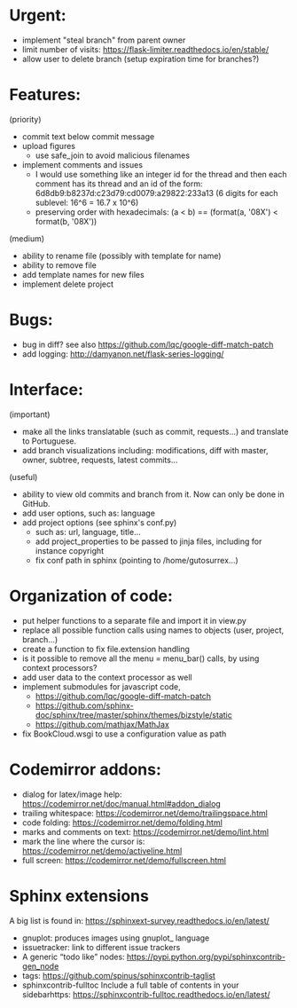 # Urgent:

  - implement "steal branch" from parent owner
  - limit number of visits: https://flask-limiter.readthedocs.io/en/stable/
  - allow user to delete branch (setup expiration time for branches?)

# Features:

  (priority)
  - commit text below commit message
  - upload figures
    - use safe_join to avoid malicious filenames
  - implement comments and issues
    - I would use something like an integer id for the thread and then
      each comment has its thread and an id of the form:
      6d8db9:b8237d:c23d79:cd0079:a29822:233a13
      (6 digits for each sublevel: 16^6 = 16.7 x 10^6)
    - preserving order with hexadecimals:
      (a < b) == (format(a, '08X') < format(b, '08X'))

  (medium)
  - ability to rename file (possibly with template for name)
  - ability to remove file
  - add template names for new files
  - implement delete project

# Bugs:

  - bug in diff? see also https://github.com/lqc/google-diff-match-patch
  - add logging: http://damyanon.net/flask-series-logging/

# Interface:

  (important)
  - make all the links translatable (such as commit, requests...) and translate to Portuguese.
  - add branch visualizations including:
    modifications, diff with master, owner, subtree, requests, latest commits...

  (useful)
  - ability to view old commits and branch from it. Now can only be done in GitHub.
  - add user options, such as: language
  - add project options  (see sphinx's conf.py)
    - such as: url, language, title...
    - add project_properties to be passed to jinja files, including for instance copyright
    - fix conf path in sphinx (pointing to /home/gutosurrex...)

# Organization of code:

  - put helper functions to a separate file and import it in view.py
  - replace all possible function calls using names to objects (user, project, branch...)
  - create a function to fix file.extension handling
  - is it possible to remove all the menu = menu_bar() calls, by using context processors?
  - add user data to the context processor as well
  - implement submodules for javascript code,
    - https://github.com/lqc/google-diff-match-patch
    - https://github.com/sphinx-doc/sphinx/tree/master/sphinx/themes/bizstyle/static
    - https://github.com/mathjax/MathJax
  - fix BookCloud.wsgi to use a configuration value as path

# Codemirror addons:

  - dialog for latex/image help: https://codemirror.net/doc/manual.html#addon_dialog
  - trailing whitespace: https://codemirror.net/demo/trailingspace.html
  - code folding: https://codemirror.net/demo/folding.html
  - marks and comments on text: https://codemirror.net/demo/lint.html
  - mark the line where the cursor is: https://codemirror.net/demo/activeline.html
  - full screen: https://codemirror.net/demo/fullscreen.html

# Sphinx extensions

A big list is found in:
https://sphinxext-survey.readthedocs.io/en/latest/

  - gnuplot: produces images using gnuplot_ language
  - issuetracker: link to different issue trackers
  - A generic “todo like” nodes: https://pypi.python.org/pypi/sphinxcontrib-gen_node
  - tags: https://github.com/spinus/sphinxcontrib-taglist
  - sphinxcontrib-fulltoc
    Include a full table of contents in your sidebarhttps:
    https://sphinxcontrib-fulltoc.readthedocs.io/en/latest/

